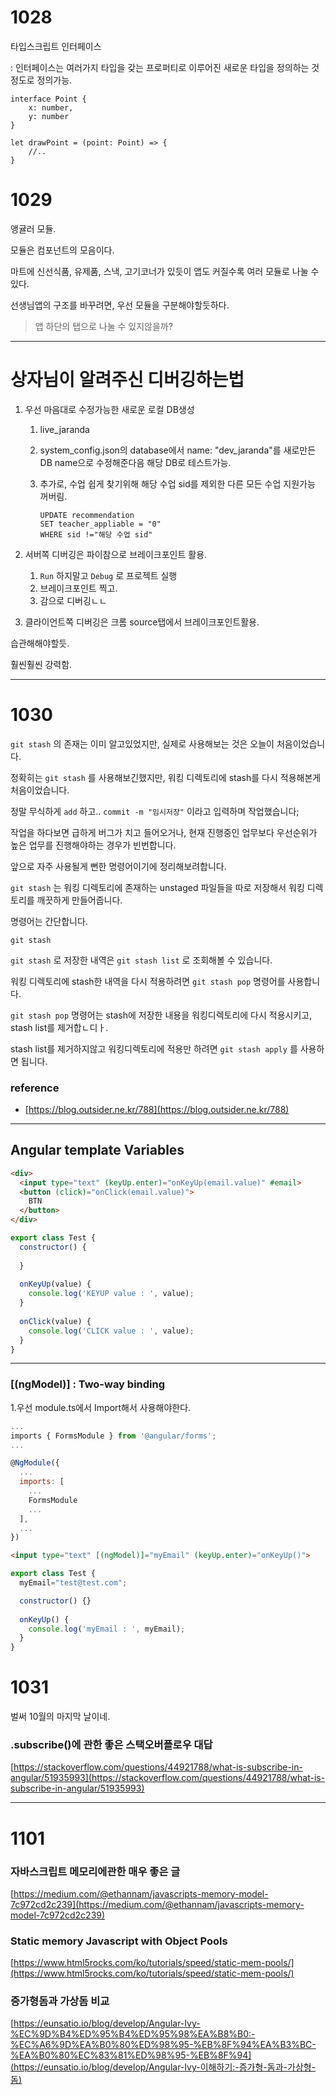 # 1028



타입스크립트 인터페이스

: 인터페이스는 여러가지 타입을 갖는 프로퍼티로 이루어진 새로운 타입을 정의하는 것 정도로 정의가능.

```
interface Point {
	x: number,
	y: number
}

let drawPoint = (point: Point) => {
	//..
}
```



# 1029

앵귤러 모듈.

모듈은 컴포넌트의 모음이다.

마트에 신선식품, 유제품, 스낵, 고기코너가 있듯이 앱도 커질수록 여러 모듈로 나눌 수 있다.

선생님앱의 구조를 바꾸려면, 우선 모듈을 구분해야할듯하다.

> 앱 하단의 탭으로 나눌 수 있지않을까?

---

# 상자님이 알려주신 디버깅하는법

1. 우선 마음대로 수정가능한 새로운 로컬 DB생성

   1. live_jaranda

   2. system_config.json의 database에서 name: "dev_jaranda"를 새로만든 DB name으로 수정해준다음 해당 DB로 테스트가능.

   3. 추가로, 수업 쉽게 찾기위해 해당 수업 sid를 제외한 다른 모든 수업 지원가능 꺼버림.

      ```
      UPDATE recommendation
      SET teacher_appliable = "0"
      WHERE sid !="해당 수업 sid"
      ```

2. 서버쪽 디버깅은 파이참으로 브레이크포인트 활용.

   1. `Run` 하지말고 `Debug` 로 프로젝트 실행
   2. 브레이크포인트 찍고. 
   3. 감으로 디버깅ㄴㄴ

3. 클라이언트쪽 디버깅은 크롬 source탭에서 브레이크포인트활용.



습관해해야할듯.

훨씬훨씬 강력함.





---

# 1030

`git stash` 의 존재는 이미 알고있었지만, 실제로 사용해보는 것은 오늘이 처음이었습니다.

정확히는 `git stash` 를 사용해보긴했지만, 워킹 디렉토리에 stash를 다시 적용해본게 처음이었습니다.

정말 무식하게 `add` 하고.. `commit -m "임시저장"` 이라고 입력하며 작업했습니다;

작업을 하다보면 급하게 버그가 치고 들어오거나, 현재 진행중인 업무보다 우선순위가 높은 업무를 진행해야하는 경우가 빈번합니다.

앞으로 자주 사용될게 뻔한 명령어이기에 정리해보려합니다.



`git stash` 는 워킹 디렉토리에 존재하는 unstaged 파일들을 따로 저장해서 워킹 디렉토리를 깨끗하게 만들어줍니다.

명령어는 간단합니다.

`git stash`

`git stash` 로 저장한 내역은 `git stash list` 로 조회해볼 수 있습니다.

워킹 디렉토리에 stash한 내역을 다시 적용하려면 `git stash pop` 명령어를 사용합니다.

`git stash pop` 명령어는 stash에 저장한 내용을 워킹디렉토리에 다시 적용시키고, stash list를 제거합ㄴ디ㅏ.

stash list를 제거하지않고 워킹디렉토리에 적용만 하려면 `git stash apply` 를 사용하면 됩니다.

### reference

- [https://blog.outsider.ne.kr/788](https://blog.outsider.ne.kr/788)



---

## Angular template Variables

```html
<div>
  <input type="text" (keyUp.enter)="onKeyUp(email.value)" #email>
  <button (click)="onClick(email.value)">
    BTN
  </button>
</div>
```

```javascript
export class Test {
  constructor() {
    
  }
  
  onKeyUp(value) {
    console.log('KEYUP value : ', value);
  }
  
  onClick(value) {
    console.log('CLICK value : ', value);
  }
}
```



---

### [(ngModel)] : Two-way binding

1.우선 module.ts에서 Import해서 사용해야한다.

```javascript
...
imports { FormsModule } from '@angular/forms';
...

@NgModule({
  ...
  imports: [
    ...
    FormsModule
    ...
  ],
  ...
})
```

```html
<input type="text" [(ngModel)]="myEmail" (keyUp.enter)="onKeyUp()"> 
```

```javascript
export class Test {
  myEmail="test@test.com";

  constructor() {}
  
  onKeyUp() {
    console.log('myEmail : ', myEmail);
  }
}
```



# 1031

벌써 10월의 마지막 날이네.

### .subscribe()에 관한 좋은 스택오버플로우 대답

[https://stackoverflow.com/questions/44921788/what-is-subscribe-in-angular/51935993](https://stackoverflow.com/questions/44921788/what-is-subscribe-in-angular/51935993)

---

# 1101

### 자바스크립트 메모리에관한 매우 좋은 글

[https://medium.com/@ethannam/javascripts-memory-model-7c972cd2c239](https://medium.com/@ethannam/javascripts-memory-model-7c972cd2c239)



### Static memory Javascript with Object Pools

[https://www.html5rocks.com/ko/tutorials/speed/static-mem-pools/](https://www.html5rocks.com/ko/tutorials/speed/static-mem-pools/)



### 증가형돔과 가상돔 비교

[https://eunsatio.io/blog/develop/Angular-Ivy-%EC%9D%B4%ED%95%B4%ED%95%98%EA%B8%B0:-%EC%A6%9D%EA%B0%80%ED%98%95-%EB%8F%94%EA%B3%BC-%EA%B0%80%EC%83%81%ED%98%95-%EB%8F%94](https://eunsatio.io/blog/develop/Angular-Ivy-이해하기:-증가형-돔과-가상형-돔)



